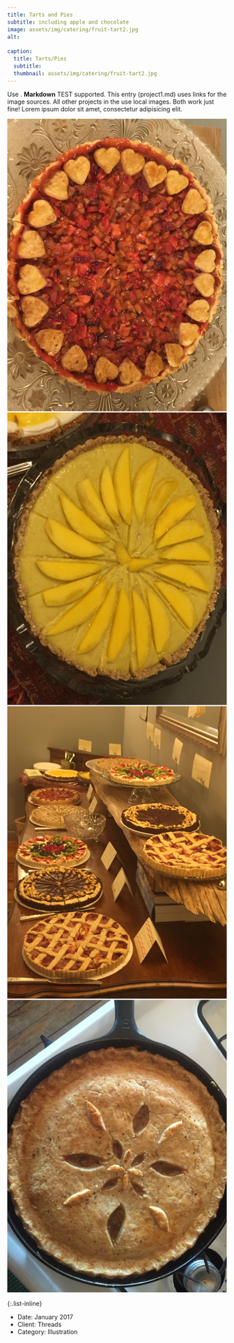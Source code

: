 ```yaml
---
title: Tarts and Pies
subtitle: including apple and chocolate
image: assets/img/catering/fruit-tart2.jpg
alt: 

caption:
  title: Tarts/Pies
  subtitle: 
  thumbnail: assets/img/catering/fruit-tart2.jpg
---
```

Use . **Markdown** TEST supported. This entry (project1.md) uses links for the image sources. All other projects in the use local images. Both work just fine! Lorem ipsum dolor sit amet, consectetur adipisicing elit. 

![Heart Pie](assets/img/catering/heart-pie.jpg)
![Mango Pie](assets/img/catering/mango-pie.jpg)
![Pie Assortment](assets/img/catering/all-pies.jpg)
![Apple Pie](assets/img/catering/pie.jpg)

{:.list-inline}
- Date: January 2017
- Client: Threads
- Category: Illustration

